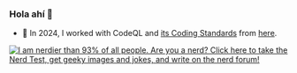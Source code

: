 ### Hola ahí 🦕

- 🔭 In 2024, I worked with CodeQL and [its Coding Standards](https://github.com/github/codeql-coding-standards) from [here](https://github.com/fjatWbyT).

<a href="http://www.nerdtests.com/ft_nq.php">
<img src="http://www.nerdtests.com/images/ft/nq/3da57b0395.gif" alt="I am nerdier than 93% of all people. Are you a nerd? Click here to take the Nerd Test, get geeky images and jokes, and write on the nerd forum!"></a>
